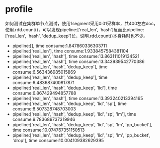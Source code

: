 # profile

如何测试在集群单节点测试，使用1segment采用0.01采样率，共400左右doc，使用.rdd.count()，可以发现pipeline:['real_len', 'hash']反而比pipeline:['real_len', 'hash', 'dedup_keep']长，说明.rdd.count()本身耗时也不少。

- pipeline:[], time consume:1.847860336303711
- pipeline:['real_len'], time consume:1.9338457584381104
- pipeline:['real_len', 'hash'], time consume:13.863111019134521
- pipeline:['real_len', 'hash'], time consume:13.343939542770386
- pipeline:['real_len', 'hash', 'dedup_keep'], time consume:6.563436985015869
- pipeline:['real_len', 'hash', 'dedup_keep'], time consume:6.483687400817871
- pipeline:['real_len', 'hash', 'dedup_keep', 'lid'], time consume:6.867429494857788
- pipeline:['real_len', 'hash'], time consume:13.393240213394165
- pipeline:['real_len', 'hash', 'dedup_keep', 'lid', 'sp'], time consume:8.507328748703003
- pipeline:['real_len', 'hash', 'dedup_keep', 'lid', 'sp', 'lm'], time consume:9.783689737319946
- pipeline:['real_len', 'hash', 'dedup_keep', 'lid', 'sp', 'lm', 'pp_bucket'], time consume:10.074767351150513
- pipeline:['real_len', 'hash', 'dedup_keep', 'lid', 'sp', 'lm', 'pp_bucket', 'drop'], time consume:10.004109382629395
